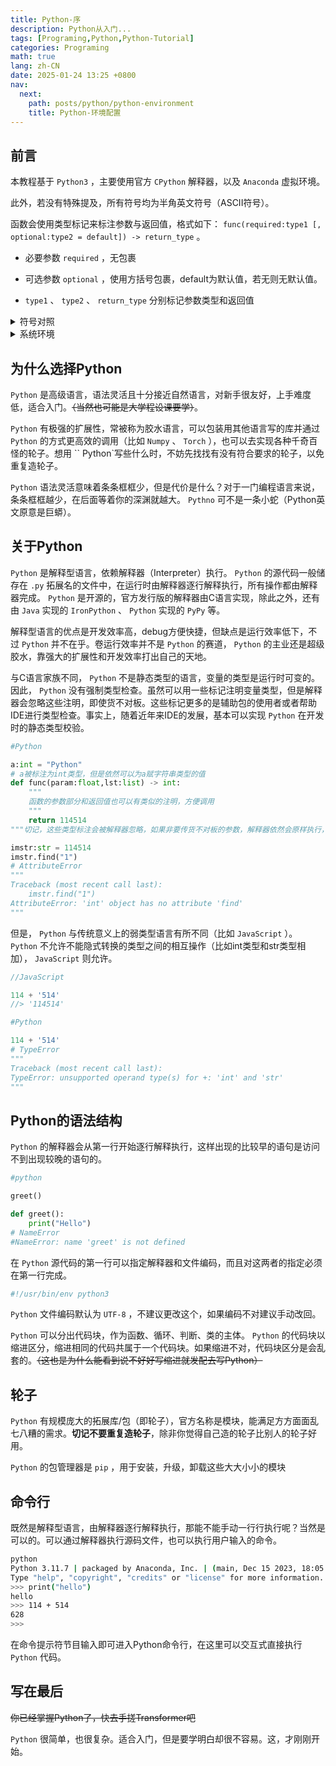 ```yaml
---
title: Python-序
description: Python从入门...
tags: [Programing,Python,Python-Tutorial]
categories: Programing
math: true
lang: zh-CN
date: 2025-01-24 13:25 +0800
nav:
  next: 
    path: posts/python/python-environment
    title: Python-环境配置
--- 
```


## 前言

本教程基于 `Python3` ，主要使用官方 `CPython` 解释器，以及 `Anaconda` 虚拟环境。

此外，若没有特殊提及，所有符号均为半角英文符号（ASCII符号）。

函数会使用类型标记来标注参数与返回值，格式如下： `func(required:type1 [, optional:type2 = default]) -> return_type` 。

- 必要参数 `required` ，无包裹

- 可选参数 `optional` ，使用方括号包裹，default为默认值，若无则无默认值。

- `type1` 、 `type2` 、 `return_type` 分别标记参数类型和返回值

<Details>
<Summary>符号对照</Summary>

|符号|中文名称|ASCII编码|注 |
|:--:|:------:|:-------:|:--:|
|!|感叹号|0x21||
|"|双引号|0x22||
|#|井号|0x23|Number sign|
|$|美元符|0x24||
|%|百分号|0x25|Mod|
|&|和|0x26|And|
|'|单引号|0x27||
|\(|左括号|0x28||
|\)|右括号|0x29||
|*|星号|0x2a||
|+|加号|0x2b||
|,|逗号|0x2c||
|-|减号|0x2d||
|.|点|0x2e||
|/|正斜线|0x2f|正斜杠|
|:|冒号|0x3a||
|;|分号|0x3b||
|<|小于号|0x3c||
|=|等于号|0x3d||
|>|大于号|0x3e||
|?|问号|0x3f||
|@|艾特|0x40|At|
|\[|左方括号|0x5b|中括号|
|<span>\\</span>|反斜线|0x5c|反斜杠|
|\]|右方括号|0x5d|中括号|
|^|插入符|0x5e||
|_|下划线|0x5f||
|`|重音符|0x60||
|\{|左花括号|0x7b|大括号|
|\||竖线|0x7c||
|\}|右花括号|0x7d|大括号|
|~|波浪号|0x7e||

</Details>

<Details>
<Summary>系统环境</Summary>

- OS: Windows 10 Pro for Workstation, 10.0.19045.4894(Win10 22H2 2022 Update), 64bit, English / Archlinux x86_64, Linux 6.12.10-arch1-1 / WSL2 Ubuntu Latest

- Processor: Intel Core  `i9-13900HX@5.2GHz`

- Memory: DDR5 5600MHz, 16Gx2

- Python-Version: 3.11.3

- Conda-Version: 24.3.0

- Anaconda-Version: 1.12.3

</Details>

## 为什么选择Python

 `Python` 是高级语言，语法灵活且十分接近自然语言，对新手很友好，上手难度低，适合入门。~~（当然也可能是大学程设课要学）~~。

 `Python` 有极强的扩展性，常被称为胶水语言，可以包装用其他语言写的库并通过 `Python` 的方式更高效的调用（比如 `Numpy` 、 `Torch` ），也可以去实现各种千奇百怪的轮子。想用 `` Python`写些什么时，不妨先找找有没有符合要求的轮子，以免重复造轮子。

 `Python` 语法灵活意味着条条框框少，但是代价是什么？对于一门编程语言来说，条条框框越少，在后面等着你的深渊就越大。 `Pythno` 可不是一条小蛇（Python英文原意是巨蟒）。

## 关于Python

 `Python` 是解释型语言，依赖解释器（Interpreter）执行。 `Python` 的源代码一般储存在 `.py` 拓展名的文件中，在运行时由解释器逐行解释执行，所有操作都由解释器完成。 `Python` 是开源的，官方发行版的解释器由C语言实现，除此之外，还有由 `Java` 实现的 `IronPython` 、 `Python` 实现的 `PyPy` 等。

解释型语言的优点是开发效率高，debug方便快捷，但缺点是运行效率低下，不过 `Python` 并不在乎。卷运行效率并不是 `Python` 的赛道， `Python` 的主业还是超级胶水，靠强大的扩展性和开发效率打出自己的天地。

与C语言家族不同， `Python` 不是静态类型的语言，变量的类型是运行时可变的。因此， `Python` 没有强制类型检查。虽然可以用一些标记注明变量类型，但是解释器会忽略这些注明，即使货不对板。这些标记更多的是辅助包的使用者或者帮助IDE进行类型检查。事实上，随着近年来IDE的发展，基本可以实现 `Python` 在开发时的静态类型校验。

```python
#Python

a:int = "Python"
# a被标注为int类型，但是依然可以为a赋字符串类型的值
def func(param:float,lst:list) -> int:
    """
    函数的参数部分和返回值也可以有类似的注明，方便调用
    """
    return 114514
"""切记，这些类型标注会被解释器忽略，如果非要传货不对板的参数，解释器依然会原样执行，然后Boom。下面是"""

imstr:str = 114514
imstr.find("1")
# AttributeError
"""
Traceback (most recent call last):
    imstr.find("1")
AttributeError: 'int' object has no attribute 'find'
"""
```

但是， `Python` 与传统意义上的弱类型语言有所不同（比如 `JavaScript` ）。 `Python` 不允许不能隐式转换的类型之间的相互操作（比如int类型和str类型相加）， `JavaScript` 则允许。

```javascript
//JavaScript

114 + '514'
//> '114514'
```

```python
#Python

114 + '514'
# TypeError
"""
Traceback (most recent call last):
TypeError: unsupported operand type(s) for +: 'int' and 'str'
"""
```

## Python的语法结构

 `Python` 的解释器会从第一行开始逐行解释执行，这样出现的比较早的语句是访问不到出现较晚的语句的。

```python
#python

greet()

def greet():
    print("Hello")
# NameError
#NameError: name 'greet' is not defined
```

在 `Python` 源代码的第一行可以指定解释器和文件编码，而且对这两者的指定必须在第一行完成。

```python
#!/usr/bin/env python3
```

 `Python` 文件编码默认为 `UTF-8` ，不建议更改这个，如果编码不对建议手动改回。

 `Python` 可以分出代码块，作为函数、循环、判断、类的主体。 `Python` 的代码块以缩进区分，缩进相同的代码共属于一个代码块。如果缩进不对，代码块区分是会乱套的。~~（这也是为什么能看到说不好好写缩进就发配去写Python）~~

## 轮子

 `Python` 有规模庞大的拓展库/包（即轮子），官方名称是模块，能满足方方面面乱七八糟的需求。__切记不要重复造轮子__，除非你觉得自己造的轮子比别人的轮子好用。

 `Python` 的包管理器是 `pip` ，用于安装，升级，卸载这些大大小小的模块

## 命令行

既然是解释型语言，由解释器逐行解释执行，那能不能手动一行行执行呢？当然是可以的。可以通过解释器执行源码文件，也可以执行用户输入的命令。

```bash
python
Python 3.11.7 | packaged by Anaconda, Inc. | (main, Dec 15 2023, 18:05:47) [MSC v.1916 64 bit (AMD64)] on win32
Type "help", "copyright", "credits" or "license" for more information.
>>> print("hello")
hello
>>> 114 + 514
628 
>>> 
```

在命令提示符节目输入即可进入Python命令行，在这里可以交互式直接执行 `Python` 代码。

## 写在最后

~~你已经掌握Python了，快去手搓Transformer吧~~

 `Python` 很简单，也很复杂。适合入门，但是要学明白却很不容易。这，才刚刚开始。
